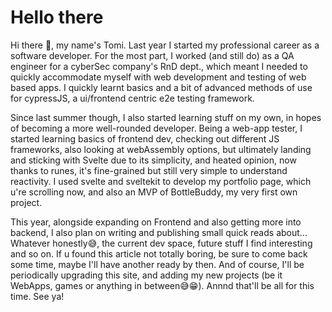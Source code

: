 # Hello there

Hi there 👋, my name's Tomi. Last year I started my professional career as a software developer. For the most part, I worked (and still do) as a QA engineer for a cyberSec company's RnD dept., which meant I needed to quickly accommodate myself with web development and testing of web based apps. I quickly learnt basics and a bit of advanced methods of use for cypressJS, a ui/frontend centric e2e testing framework. 

Since last summer though, I also started learning stuff on my own, in hopes of becoming a more well-rounded developer. Being a web-app tester, I started learning basics of frontend dev, checking out different JS frameworks, also looking at webAssembly options, but ultimately landing and sticking with Svelte due to its simplicity, and heated opinion, now thanks to runes, it's fine-grained but still very simple to understand reactivity. I used svelte and sveltekit to develop my portfolio page, which u're scrolling now, and also an MVP of BottleBuddy, my very first own project. 

This year, alongside expanding on Frontend and also getting more into backend, I also plan on writing and publishing small quick reads about... Whatever honestly😅, the current dev space, future stuff I find interesting and so on. If u found this article not totally boring, be sure to come back some time, maybe I'll have another ready by then. And of course, I'll be periodically upgrading this site, and adding my new projects (be it WebApps, games or anything in between😅😁). Annnd that'll be all for this time. See ya!